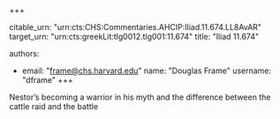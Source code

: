 +++


citable_urn: "urn:cts:CHS:Commentaries.AHCIP:Iliad.11.674.LL8AvAR"
target_urn: "urn:cts:greekLit:tlg0012.tlg001:11.674"
title: "Iliad 11.674"

authors:
- email: "frame@chs.harvard.edu"
  name: "Douglas Frame"
  username: "dframe"
+++

<p>Nestor’s becoming a warrior in his myth and the difference between the cattle raid and the battle</p>